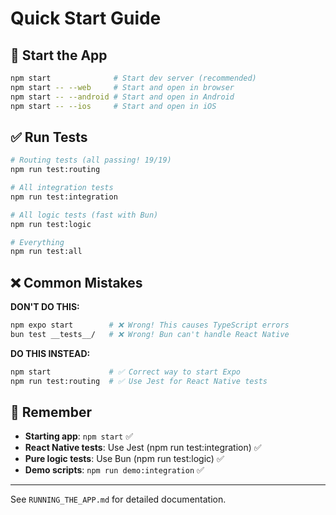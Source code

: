 # Quick Start Guide

## 🚀 Start the App

```bash
npm start              # Start dev server (recommended)
npm start -- --web     # Start and open in browser
npm start -- --android # Start and open in Android
npm start -- --ios     # Start and open in iOS
```

## ✅ Run Tests

```bash
# Routing tests (all passing! 19/19)
npm run test:routing

# All integration tests
npm run test:integration

# All logic tests (fast with Bun)
npm run test:logic

# Everything
npm run test:all
```

## ❌ Common Mistakes

**DON'T DO THIS:**
```bash
npm expo start        # ❌ Wrong! This causes TypeScript errors
bun test __tests__/   # ❌ Wrong! Bun can't handle React Native
```

**DO THIS INSTEAD:**
```bash
npm start             # ✅ Correct way to start Expo
npm run test:routing  # ✅ Use Jest for React Native tests
```

## 📝 Remember

- **Starting app**: `npm start` ✅
- **React Native tests**: Use Jest (npm run test:integration) ✅
- **Pure logic tests**: Use Bun (npm run test:logic) ✅
- **Demo scripts**: `npm run demo:integration` ✅

---

See `RUNNING_THE_APP.md` for detailed documentation.
